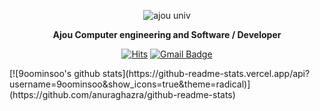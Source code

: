<div align=center>
  
![ajou univ](http://software.ajou.ac.kr/images/main/logo.png)

**Ajou Computer engineering and Software / Developer**

</div>


<!-- 
**9oominsoo/9oominsoo** is a ✨ _special_ ✨ repository because its `README.md` (this file) appears on your GitHub profile.

Here are some ideas to get you started:

- 🔭 I’m currently working on ...
- 🌱 I’m currently learning ...
- 👯 I’m looking to collaborate on ...
- 🤔 I’m looking for help with ...
- 💬 Ask me about ...
- 📫 How to reach me: ...
- 😄 Pronouns: ...
- ⚡ Fun fact: ...
-->
<div align=center>

[![Hits](https://hits.seeyoufarm.com/api/count/incr/badge.svg?url=https%3A%2F%2Fgithub.com%2F9oominsoo)](https://hits.seeyoufarm.com)
[![Gmail Badge](https://img.shields.io/badge/Gmail-d14836?style=flat-square&logo=Gmail&logoColor=white&link=mailto:rnalstn0507@gmail.com)](mailto:rnalstn0507@gmail.com)

</div>

<div>
[![9oominsoo's github stats](https://github-readme-stats.vercel.app/api?username=9oominsoo&show_icons=true&theme=radical)]
(https://github.com/anuraghazra/github-readme-stats)
</div>
